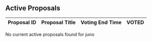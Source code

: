 ## Active Proposals

| Proposal ID | Proposal Title | Voting End Time | VOTED |
|-------------|----------------|-----------------|-------|
 
No current active proposals found for juno
